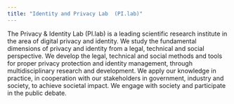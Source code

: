 ```yaml
---
title: "Identity and Privacy Lab  (PI.lab)"
---
```


The Privacy & Identity Lab (PI.lab) is a leading scientific research institute in the area of digital privacy and identity. We study the fundamental dimensions of privacy and identity from a legal, technical and social perspective. We develop the legal, technical and social methods and tools for proper privacy protection and identity management, through multidisciplinary research and development. We apply our knowledge in practice, in cooperation with our stakeholders in government, industry and society, to achieve societal impact. We engage with society and participate in the public debate.

